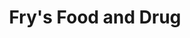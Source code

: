 ---
title: "Fry's Food and Drug"
url: /tucson/frys-food-and-drug-east-speedway-boulevard/
shop: Supermarkt
---